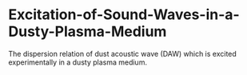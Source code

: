 # Excitation-of-Sound-Waves-in-a-Dusty-Plasma-Medium
The dispersion relation of dust acoustic wave (DAW) which is excited experimentally in a dusty plasma medium.
